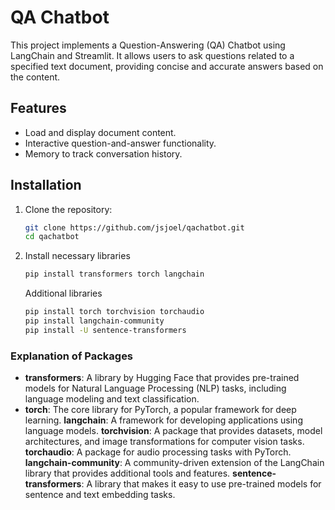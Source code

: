 # QA Chatbot

This project implements a Question-Answering (QA) Chatbot using LangChain and Streamlit. It allows users to ask questions related to a specified text document, providing concise and accurate answers based on the content.

## Features

- Load and display document content.
- Interactive question-and-answer functionality.
- Memory to track conversation history.

## Installation
1. Clone the repository:
   ```bash
   git clone https://github.com/jsjoel/qachatbot.git
   cd qachatbot
   ```
2. Install necessary libraries
   ```bash
   pip install transformers torch langchain
   ```
   Additional libraries
   ```bash
   pip install torch torchvision torchaudio
   pip install langchain-community
   pip install -U sentence-transformers
   ```
### Explanation of Packages
- **transformers**: A library by Hugging Face that provides pre-trained models for Natural Language Processing (NLP) tasks, including language modeling and text classification.
- **torch**: The core library for PyTorch, a popular framework for deep learning.
**langchain**: A framework for developing applications using language models.
**torchvision**: A package that provides datasets, model architectures, and image transformations for computer vision tasks.
**torchaudio**: A package for audio processing tasks with PyTorch.
**langchain-community**: A community-driven extension of the LangChain library that provides additional tools and features.
**sentence-transformers**: A library that makes it easy to use pre-trained models for sentence and text embedding tasks.




